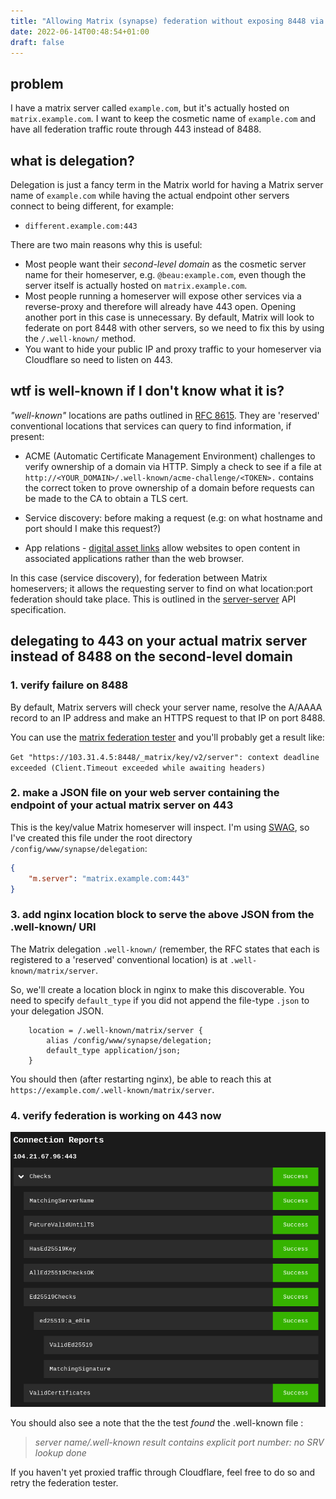 ```yaml
---
title: "Allowing Matrix (synapse) federation without exposing 8448 via /.well-known/ delegation and nginx"
date: 2022-06-14T00:48:54+01:00
draft: false
---
```

## problem
I have a matrix server called `example.com`, but it's actually hosted on `matrix.example.com`. I want to keep the cosmetic name of `example.com` and have all federation traffic route through 443 instead of 8488.

## what is delegation?

Delegation is just a fancy term in the Matrix world for having a Matrix server name of `example.com` while having the actual endpoint other servers connect to being different, for example:   

  - `different.example.com:443`


There are two main reasons why this is useful:
- Most people want their _second-level domain_ as the cosmetic server name for their homeserver, e.g. `@beau:example.com`, even though the server itself is actually hosted on `matrix.example.com`.
- Most people running a homeserver will expose other services via a reverse-proxy and therefore will already have 443 open. Opening another port in this case is unnecessary. By default, Matrix will look to federate on port 8448 with other servers, so we need to fix this by using the `/.well-known/` method.
- You want to hide your public IP and proxy traffic to your homeserver via Cloudflare so need to listen on 443.

## wtf is well-known if I don't know what it is?
_"well-known"_ locations are paths outlined in [RFC 8615](https://www.rfc-editor.org/rfc/rfc8615). They are 'reserved' conventional locations that services can query to find information, if present:
- ACME (Automatic Certificate Management Environment) challenges to verify ownership of a domain via HTTP. Simply a check to see if a file at `http://<YOUR_DOMAIN>/.well-known/acme-challenge/<TOKEN>.` contains the correct token to prove ownership of a domain before requests can be made to the CA to obtain a TLS cert. 

- Service discovery: before making a request (e.g: on what hostname and port should I make this request?) 

- App relations - [digital asset links](https://developers.google.com/digital-asset-links/v1/getting-started) allow websites to open content in associated applications rather than the web browser.

In this case (service discovery), for federation between Matrix homeservers; it allows the requesting server to find on what location:port federation should take place. This is outlined in the [server-server](https://spec.matrix.org/v1.2/server-server-api/) API specification.

## delegating to 443 on your actual matrix server instead of 8488 on the second-level domain

### 1. verify failure on 8488
By default, Matrix servers will check your server name, resolve the A/AAAA record to an IP address and make an HTTPS request to that IP on port 8488.

You can use the [matrix federation tester](https://federationtester.matrix.org) and you'll probably get a result like:

`Get "https://103.31.4.5:8448/_matrix/key/v2/server": context deadline exceeded (Client.Timeout exceeded while awaiting headers)`

### 2. make a JSON file on your web server containing the endpoint of your actual matrix server on 443

This is the key/value Matrix homeserver will inspect. I'm using [SWAG](https://hub.docker.com/r/linuxserver/swag), so I've created this file under the root directory `/config/www/synapse/delegation`: 
```json
{
    "m.server": "matrix.example.com:443"
}
```

### 3. add nginx location block to serve the above JSON from the .well-known/ URI 

The Matrix delegation `.well-known/` (remember, the RFC states that each is registered to a 'reserved' conventional location) is at `.well-known/matrix/server`.

So, we'll create a location block in nginx to make this discoverable. You need to specify `default_type` if you did not append the file-type `.json` to your delegation JSON.

```nginx
    location = /.well-known/matrix/server {
        alias /config/www/synapse/delegation;
        default_type application/json;
    }
```

You should then (after restarting nginx), be able to reach this at `https://example.com/.well-known/matrix/server`.

### 4. verify federation is working on 443 now
![Federation Successful](/images/well-known-matrix-synapse/federation-success.png)

You should also see a note that the the test _found_ the .well-known file : 
> _server name/.well-known result contains explicit port number: no SRV lookup done_

If you haven't yet proxied traffic through Cloudflare, feel free to do so and retry the federation tester.
